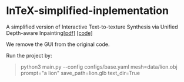 # InTeX-simplified-inplementation

A simplified version of Interactive Text-to-texture Synthesis via Unified Depth-aware Inpainting[[pdf]](https://arxiv.org/pdf/2403.11878.pdf)
[[code]](https://github.com/ashawkey/InTeX)

We remove the GUI from the original code.

Run the project by:

>python3 main.py --config configs/base.yaml mesh=data/lion.obj prompt="a lion" save_path=lion.glb text_dir=True
